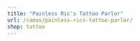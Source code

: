 ```yaml
---
title: "Painless Ric's Tattoo Parlor"
url: /camas/painless-rics-tattoo-parlor/
shop: tattoo
---
```

